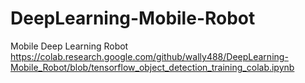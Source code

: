 # DeepLearning-Mobile-Robot
Mobile Deep Learning Robot
https://colab.research.google.com/github/wally488/DeepLearning-Mobile_Robot/blob/tensorflow_object_detection_training_colab.ipynb
